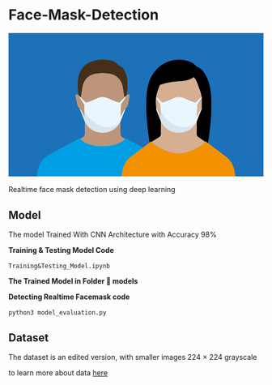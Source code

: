 # Face-Mask-Detection

<img src="assets/facemask.png"/>

Realtime face mask detection using deep learning

## Model

The model Trained With CNN Architecture with Accuracy 98%

**Training & Testing Model Code**

```
Training&Testing_Model.ipynb
```

**The Trained Model in Folder 📂 models**

**Detecting Realtime Facemask code**

```
python3 model_evaluation.py
```

## Dataset

The dataset is an edited version, with smaller images 224 × 224 grayscale

to learn more about data [here](https://www.kaggle.com/datasets/pranavsingaraju/facemask-detection-dataset-20000-images)

